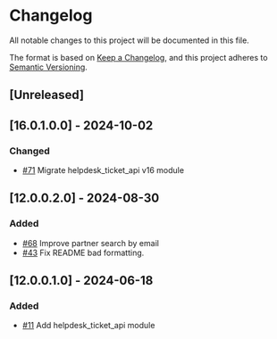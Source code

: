 # Changelog
All notable changes to this project will be documented in this file.

The format is based on [Keep a Changelog](https://keepachangelog.com/en/1.0.0/),
and this project adheres to [Semantic Versioning](https://semver.org/spec/v2.0.0.html).

## [Unreleased]
## [16.0.1.0.0] - 2024-10-02
### Changed
- [#71](https://gitlab.com/somitcoop/erp-research/odoo-helpdesk/-/merge_requests/71) Migrate helpdesk_ticket_api v16 module

## [12.0.0.2.0] - 2024-08-30
### Added
- [#68](https://gitlab.com/somitcoop/erp-research/odoo-helpdesk/-/merge_requests/68) Improve partner search by email
- [#43](https://gitlab.com/somitcoop/erp-research/odoo-helpdesk/-/merge_requests/43) Fix README bad formatting. 

## [12.0.0.1.0] - 2024-06-18
### Added
- [#11](https://gitlab.com/somitcoop/erp-research/odoo-helpdesk/-/merge_requests/11) Add helpdesk_ticket_api module


